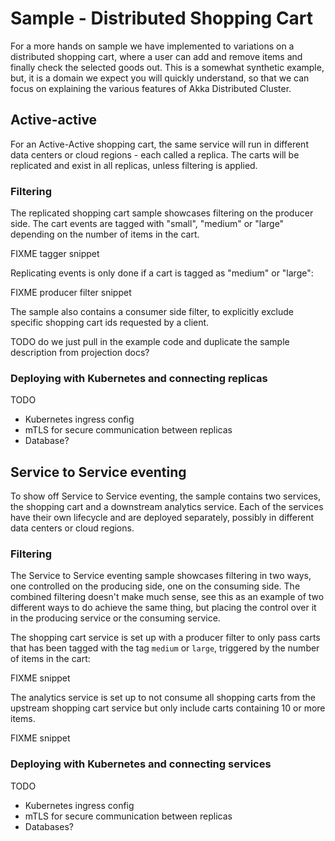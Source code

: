 # Sample - Distributed Shopping Cart

For a more hands on sample we have implemented to variations on a distributed shopping cart, where a user can add and
remove items and finally check the selected goods out. This is a somewhat synthetic example, but, it is a domain we expect 
you will quickly understand, so that we can focus on explaining the various features of Akka Distributed Cluster. 

## Active-active

For an Active-Active shopping cart, the same service will run in different data centers or cloud regions - each called a replica. 
The carts will be replicated and exist in all replicas, unless filtering is applied.

### Filtering

The replicated shopping cart sample showcases filtering on the producer side. The cart events are tagged with "small", 
"medium" or "large" depending on the number of items in the cart. 

FIXME tagger snippet

Replicating events is only done if a cart is tagged as "medium" or "large":

FIXME producer filter snippet

The sample also contains a consumer side filter, to explicitly exclude specific shopping cart ids requested by a client.

TODO do we just pull in the example code and duplicate the sample description from projection docs?

### Deploying with Kubernetes and connecting replicas

TODO

 * Kubernetes ingress config 
 * mTLS for secure communication between replicas
 * Database?



## Service to Service eventing

To show off Service to Service eventing, the sample contains two services, the shopping cart and a downstream analytics
service. Each of the services have their own lifecycle and are deployed separately, possibly in different data centers or
cloud regions.

### Filtering

The Service to Service eventing sample showcases filtering in two ways, one controlled on the producing side, one on the 
consuming side. The combined filtering doesn't make much sense, see this as an example of two different ways to do achieve
the same thing, but placing the control over it in the producing service or the consuming service.

The shopping cart service is set up with a producer filter to only pass carts that has been tagged with the tag `medium` or `large`,
triggered by the number of items in the cart:

FIXME snippet

The analytics service is set up to not consume all shopping carts from the upstream shopping cart service but only include
carts containing 10 or more items.

FIXME snippet

### Deploying with Kubernetes and connecting services

TODO

* Kubernetes ingress config
* mTLS for secure communication between replicas
* Databases?
